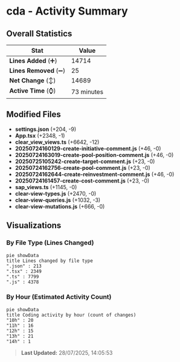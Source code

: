 # cda - Activity Summary 

## Overall Statistics

| Stat                   | Value                                                             |
| ---------------------- | ----------------------------------------------------------------- |
| **Lines Added** (➕)   | 14714                                          |
| **Lines Removed** (➖) | 25                                        |
| **Net Change** (↕)    | 14689                |
| **Active Time** (⌚)   | 73 minutes |


## Modified Files
- **settings.json** (+204, -9)
- **App.tsx** (+2348, -1)
- **clear_view_views.ts** (+6642, -12)
- **20250724160129-create-initiative-comment.js** (+46, -0)
- **20250724163019-create-pool-position-comment.js** (+46, -0)
- **20250725105242-create-target-comment.js** (+23, -0)
- **20250724162756-create-pool-comment.js** (+23, -0)
- **20250724162644-create-reinvestment-comment.js** (+46, -0)
- **20250724161457-create-cost-comment.js** (+23, -0)
- **sap_views.ts** (+1145, -0)
- **clear-view-types.js** (+2470, -0)
- **clear-view-queries.js** (+1032, -3)
- **clear-view-mutations.js** (+666, -0)

## Visualizations

### By File Type (Lines Changed)

```mermaid
pie showData
title Lines changed by file type
".json" : 213
".tsx" : 2349
".ts" : 7799
".js" : 4378
```

### By Hour (Estimated Activity Count)

```mermaid
pie showData
title Coding activity by hour (count of changes)
"10h" : 20
"11h" : 16
"12h" : 15
"13h" : 21
"14h" : 1
```


> **Last Updated:** 28/07/2025, 14:05:53